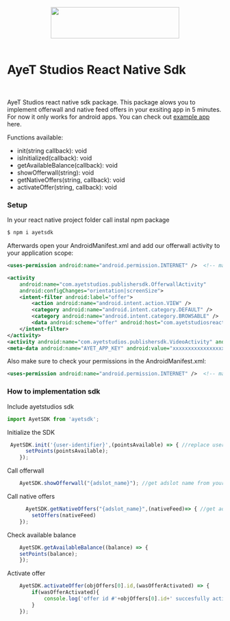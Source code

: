 <div align="center">
  <img src="https://www.ayetstudios.com/wp-content/uploads/2017/05/ayetstudios_logo_03-200x49-1.png" width="300" height="73"/>
  <br/>
</div>
<br/>

# AyeT Studios React Native Sdk

<br/>

AyeT Studios react native sdk package. This package alows you to implement offerwall and native feed offers in your exsiting app in 5 minutes. For now it only works for android apps. You can check out [example app](https://github.com/ayetstudios/ayetstudios-react-native-sdk) here.


Functions available:
- init(string callback): void 
- isInitialized(callback): void 
- getAvailableBalance(callback): void 
- showOfferwall(string): void 
- getNativeOffers(string, callback): void 
- activateOffer(string, callback): void 

### Setup 

In your react native project folder call instal npm package 

```sh
$ npm i ayetsdk
```

Afterwards open your AndroidManifest.xml and add our offerwall activity to your application scope:

```xml
<uses-permission android:name="android.permission.INTERNET" />  <!-- mandatory permission -->

<activity
    android:name="com.ayetstudios.publishersdk.OfferwallActivity"
    android:configChanges="orientation|screenSize">
    <intent-filter android:label="offer">
        <action android:name="android.intent.action.VIEW" />
        <category android:name="android.intent.category.DEFAULT" />
        <category android:name="android.intent.category.BROWSABLE" />
        <data android:scheme="offer" android:host="com.ayetstudiosreactnativeexample" /> <!-- replace with your package name -->
    </intent-filter>
</activity>
<activity android:name="com.ayetstudios.publishersdk.VideoActivity" android:configChanges="orientation|screenSize" />	
<meta-data android:name="AYET_APP_KEY" android:value="xxxxxxxxxxxxxxxxxxxxxxxx" /> <!-- replace with your app key -->
```

Also make sure to check your permissions in the AndroidManifest.xml:

```xml
<uses-permission android:name="android.permission.INTERNET" />  <!-- mandatory permission -->
```




### How to implementation sdk


Include ayetstudios sdk

```javascript
import AyetSDK from 'ayetsdk';
```

Initialize the SDK 

```javascript
 AyetSDK.init('{user-identifier}',(pointsAvailable) => { //replace user-identifier value with your user id
      setPoints(pointsAvailable);
    });
```

Call offerwall

```javascript
    AyetSDK.showOfferwall("{adslot_name}"); //get adslot name from your publisher dashboard 
```


Call native offers 

```javascript
      AyetSDK.getNativeOffers("{adslot_name}",(nativeFeed)=> { //get adslot name from your publisher dashboard 
        setOffers(nativeFeed)
    });
```


Check available balance 

```javascript
    AyetSDK.getAvailableBalance((balance) => {
    setPoints(balance);
    });                  
```

Activate offer 

```javascript
    AyetSDK.activateOffer(objOffers[0].id,(wasOfferActivated) => {
        if(wasOfferActivated){
            console.log('offer id #'+objOffers[0].id+' succesfully activated ');
        }
    });                  
```